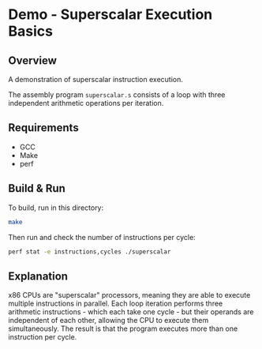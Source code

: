 # Demo - Superscalar Execution Basics

## Overview

A demonstration of superscalar instruction execution.

The assembly program `superscalar.s` consists of a loop with three independent arithmetic operations per iteration.

## Requirements

- GCC
- Make
- perf

## Build & Run

To build, run in this directory:

```bash
make
```

Then run and check the number of instructions per cycle:

```bash
perf stat -e instructions,cycles ./superscalar
```

## Explanation

x86 CPUs are "superscalar" processors, meaning they are able to execute multiple instructions in parallel. Each loop iteration performs three arithmetic instructions - which each take one cycle - but their operands are independent of each other, allowing the CPU to execute them simultaneously. The result is that the program executes more than one instruction per cycle.
